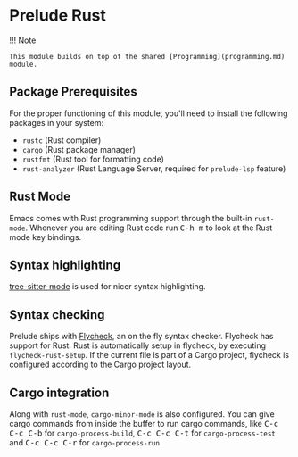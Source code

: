 # Prelude Rust

!!! Note

    This module builds on top of the shared [Programming](programming.md) module.

## Package Prerequisites

For the proper functioning of this module, you'll need to install the
following packages in your system:

- `rustc` (Rust compiler)
- `cargo` (Rust package manager)
- `rustfmt` (Rust tool for formatting code)
- `rust-analyzer` (Rust Language Server, required for `prelude-lsp` feature)

## Rust Mode

Emacs comes with Rust programming support through the built-in
`rust-mode`. Whenever you are editing Rust code run <kbd>C-h m</kbd> to
look at the Rust mode key bindings.

## Syntax highlighting

[tree-sitter-mode](https://emacs-tree-sitter.github.io/) is used for nicer
syntax highlighting.

## Syntax checking

Prelude ships with [Flycheck](https://github.com/flycheck/flycheck),
an on the fly syntax checker. Flycheck has support for Rust. Rust is
automatically setup in flycheck, by executing
`flycheck-rust-setup`. If the current file is part of a Cargo project,
flycheck is configured according to the Cargo project layout.

## Cargo integration

Along with `rust-mode`, `cargo-minor-mode` is also configured. You can
give cargo commands from inside the buffer to run cargo commands, like
<kbd>C-c C-c C-b</kbd> for `cargo-process-build`, <kbd>C-c C-c
C-t</kbd> for `cargo-process-test` and <kbd>C-c C-c C-r</kbd> for
`cargo-process-run`
